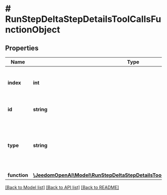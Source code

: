 # # RunStepDeltaStepDetailsToolCallsFunctionObject

## Properties

Name | Type | Description | Notes
------------ | ------------- | ------------- | -------------
**index** | **int** | The index of the tool call in the tool calls array. |
**id** | **string** | The ID of the tool call object. | [optional]
**type** | **string** | The type of tool call. This is always going to be &#x60;function&#x60; for this type of tool call. |
**function** | [**\JeedomOpenAI\Model\RunStepDeltaStepDetailsToolCallsFunctionObjectFunction**](RunStepDeltaStepDetailsToolCallsFunctionObjectFunction.md) |  | [optional]

[[Back to Model list]](../../README.md#models) [[Back to API list]](../../README.md#endpoints) [[Back to README]](../../README.md)
